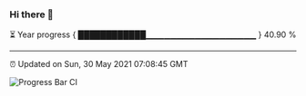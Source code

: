 ### Hi there 👋

⏳ Year progress { ████████████▁▁▁▁▁▁▁▁▁▁▁▁▁▁▁▁▁▁ } 40.90 %

---

⏰ Updated on Sun, 30 May 2021 07:08:45 GMT

![Progress Bar CI](https://github.com/liununu/liununu/workflows/Progress%20Bar%20CI/badge.svg)
